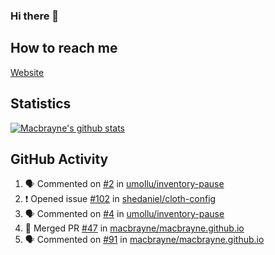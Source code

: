 ### Hi there 👋
## How to reach me
[Website](https://macbrayne.de)
<!--
Missing: Email
-->
## Statistics
[![Macbrayne's github stats](https://github-readme-stats.vercel.app/api?username=macbrayne&count_private=true&show_icons=true&hide=stars)](https://github.com/macbrayne/github-readme-stats)
## GitHub Activity
<!--START_SECTION:activity-->
1. 🗣 Commented on [#2](https://github.com/umollu/inventory-pause/issues/2) in [umollu/inventory-pause](https://github.com/umollu/inventory-pause)
2. ❗️ Opened issue [#102](https://github.com/shedaniel/cloth-config/issues/102) in [shedaniel/cloth-config](https://github.com/shedaniel/cloth-config)
3. 🗣 Commented on [#4](https://github.com/umollu/inventory-pause/issues/4) in [umollu/inventory-pause](https://github.com/umollu/inventory-pause)
4. 🎉 Merged PR [#47](https://github.com/macbrayne/macbrayne.github.io/pull/47) in [macbrayne/macbrayne.github.io](https://github.com/macbrayne/macbrayne.github.io)
5. 🗣 Commented on [#91](https://github.com/macbrayne/macbrayne.github.io/issues/91) in [macbrayne/macbrayne.github.io](https://github.com/macbrayne/macbrayne.github.io)
<!--END_SECTION:activity-->


<!--
**macbrayne/macbrayne** is a ✨ _special_ ✨ repository because its `README.md` (this file) appears on your GitHub profile.

Here are some ideas to get you started:

- 🔭 I’m currently working on ...
- 🌱 I’m currently learning ...
- 👯 I’m looking to collaborate on ...
- 🤔 I’m looking for help with ...
- 💬 Ask me about ...
- 📫 How to reach me: ...
- 😄 Pronouns: ...
- ⚡ Fun fact: ...
-->
